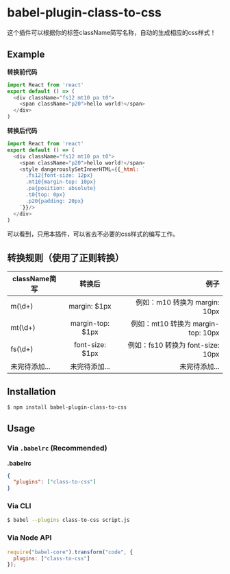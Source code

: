 # babel-plugin-class-to-css

这个插件可以根据你的标签className简写名称，自动的生成相应的css样式！

## Example

**转换前代码**

```js
import React from 'react'
export default () => (
  <div className="fs12 mt10 pa t0">
    <span className="p20">hello world!</span>
  </div>
)
```

**转换后代码**

```js
import React from 'react'
export default () => (
  <div className="fs12 mt10 pa t0">
    <span className="p20">hello world!</span>
    <style dangerouslySetInnerHTML={{_html: `
      .fs12{font-size: 12px}
      .mt10{margin-top: 10px}
      .pa{position: absolute}
      .t0{top: 0px}
      .p20{padding: 20px}
    `}}/>
  </div>
)
```

可以看到，只用本插件，可以省去不必要的css样式的编写工作。

## 转换规则（使用了正则转换）
|  className简写  |     转换后       |                  例子                  |
|------------------------|:------------------:|----------------------------------:|
| m(\d+) |  margin: $1px | 例如：m10 转换为 margin: 10px |
| mt(\d+) |  margin-top: $1px | 例如：mt10 转换为 margin-top: 10px |
| fs(\d+) |  font-size: $1px | 例如：fs10 转换为 font-size: 10px |
| 未完待添加... | 未完待添加... | 未完待添加... |

## Installation

```sh
$ npm install babel-plugin-class-to-css
```

## Usage

### Via `.babelrc` (Recommended)

**.babelrc**

```json
{
  "plugins": ["class-to-css"]
}
```

### Via CLI

```sh
$ babel --plugins class-to-css script.js
```

### Via Node API

```javascript
require("babel-core").transform("code", {
  plugins: ["class-to-css"]
});
```
